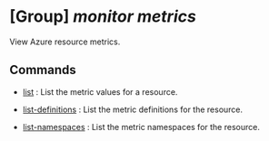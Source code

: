 # [Group] _monitor metrics_

View Azure resource metrics.

## Commands

- [list](/Commands/monitor/metrics/_list.md)
: List the metric values for a resource.

- [list-definitions](/Commands/monitor/metrics/_list-definitions.md)
: List the metric definitions for the resource.

- [list-namespaces](/Commands/monitor/metrics/_list-namespaces.md)
: List the metric namespaces for the resource.
